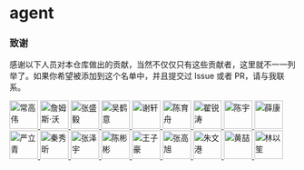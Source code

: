 # agent


### 致谢

感谢以下人员对本仓库做出的贡献，当然不仅仅只有这些贡献者，这里就不一一列举了。如果你希望被添加到这个名单中，并且提交过 Issue 或者 PR，请与我联系。

<a href="https://mp.weixin.qq.com/s/qpLUIslexjPytzIew65TEw">
    <img src="images/商务头像.jpg" width="50px" alt="常高伟" title="常高伟">
</a>
<a href="https://github.com/orgs/agent-network-protocol/people/jlwaugh">
    <img src="https://github.com/jlwaugh.png" width="50px" alt="詹姆斯·沃" title="詹姆斯·沃">
</a>
<a href="https://github.com/seanzhang9999">
    <img src="https://github.com/seanzhang9999.png" width="50px" alt="张盛毅" title="张盛毅">
</a>
<a href="https://github.com/whyseu">
    <img src="https://github.com/whyseu.png" width="50px" alt="吴鹤意" title="吴鹤意">
</a>
<a href="https://github.com/xuan-lab">
    <img src="https://github.com/xuan-lab.png" width="50px" alt="谢轩" title="谢轩">
</a>
<a href="https://b23.tv/TsBF3wN">
    <img src="images/微信图片_20250525144820.jpg" width="50px" alt="陈育舟" title="陈育舟">
</a>
<a href="https://mp.weixin.qq.com/s/Q5WF0U3j9xRf7AerlcHBaw">
    <img src="images/1748170152529.png" width="50px" alt="翟锐涛" title="翟锐涛">
</a>
<a href="https://github.com/Mnivl">
    <img src="https://github.com/Mnivl.png" width="50px" alt="陈宇" title="陈宇">
</a>
<a href="https://github.com/stukid">
    <img src="https://github.com/stukid.png" width="50px" alt="薛康" title="薛康">
</a>
<a href="https://mp.weixin.qq.com/s/b1WfI7GOw5jHXyO-bpzWww">
    <img src="images/image.png" width="50px" alt="严立青" title="严立青">
</a>
<a href="https://github.com/beaverQXX">
    <img src="https://github.com/beaverQXX.png" width="50px" alt="秦秀昕" title="秦秀昕">
</a>
<a href="#">
    <img src="images/mmexport1750770538704.jpg" width="50px" alt="张泽宇" title="张泽宇">
</a>
<a href="https://github.com/CBBtv">
    <img src="https://github.com/CBBtv.png" width="50px" alt="陈彬彬" title="陈彬彬">
</a>
<a href="https://github.com/zh-Wang286">
    <img src="https://github.com/zh-Wang286.png" width="50px" alt="王子豪" title="王子豪">
</a>
<a href="https://github.com/Tintintoo">
    <img src="https://github.com/Tintintoo.png" width="50px" alt="张高旭" title="张高旭">
</a>
<a href="https://github.com/Aas-ee">
    <img src="https://github.com/Aas-ee.png" width="50px" alt="朱文港" title="朱文港">
</a>
<a href="#">
    <img src="images/default-avatar.png" width="50px" alt="黄喆" title="黄喆">
</a>
<a href="http:// https://b23.tv/8s0wBHl">
    <img src="images/mmexport1750849321898.png" width="50px" alt="林以笙" title="林以笙">
</a> 
